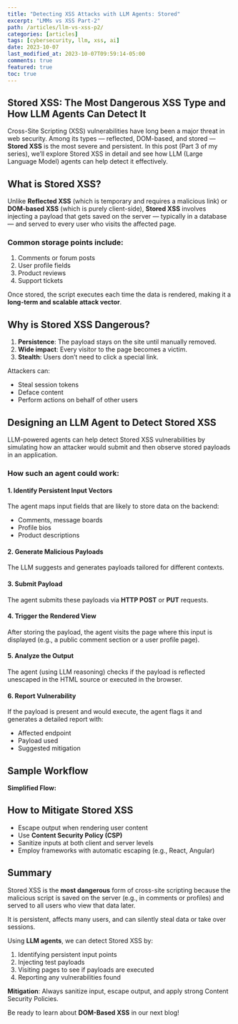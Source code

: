 ```yaml
---
title: "Detecting XSS Attacks with LLM Agents: Stored"
excerpt: "LMMs vs XSS Part-2"
path: /articles/llm-vs-xss-p2/
categories: [articles]
tags: [cybersecurity, llm, xss, ai]
date: 2023-10-07
last_modified_at: 2023-10-07T09:59:14-05:00
comments: true
featured: true
toc: true
---
```



## Stored XSS: The Most Dangerous XSS Type and How LLM Agents Can Detect It

Cross-Site Scripting (XSS) vulnerabilities have long been a major threat in web security. Among its types — reflected, DOM-based, and stored — **Stored XSS** is the most severe and persistent. In this post (Part 3 of my series), we’ll explore Stored XSS in detail and see how LLM (Large Language Model) agents can help detect it effectively.


## What is Stored XSS?

Unlike **Reflected XSS** (which is temporary and requires a malicious link) or **DOM-based XSS** (which is purely client-side), **Stored XSS** involves injecting a payload that gets saved on the server — typically in a database — and served to every user who visits the affected page.

### Common storage points include:
1. Comments or forum posts  
2. User profile fields  
3. Product reviews  
4. Support tickets  

Once stored, the script executes each time the data is rendered, making it a **long-term and scalable attack vector**.


## Why is Stored XSS Dangerous?

1. **Persistence**: The payload stays on the site until manually removed.  
2. **Wide impact**: Every visitor to the page becomes a victim.  
3. **Stealth**: Users don’t need to click a special link.  

Attackers can:
- Steal session tokens  
- Deface content  
- Perform actions on behalf of other users  


## Designing an LLM Agent to Detect Stored XSS

LLM-powered agents can help detect Stored XSS vulnerabilities by simulating how an attacker would submit and then observe stored payloads in an application.  

### How such an agent could work:

#### 1. Identify Persistent Input Vectors
The agent maps input fields that are likely to store data on the backend:
- Comments, message boards  
- Profile bios  
- Product descriptions  

#### 2. Generate Malicious Payloads
The LLM suggests and generates payloads tailored for different contexts.

#### 3. Submit Payload
The agent submits these payloads via **HTTP POST** or **PUT** requests.

#### 4. Trigger the Rendered View
After storing the payload, the agent visits the page where this input is displayed (e.g., a public comment section or a user profile page).

#### 5. Analyze the Output
The agent (using LLM reasoning) checks if the payload is reflected unescaped in the HTML source or executed in the browser.

#### 6. Report Vulnerability
If the payload is present and would execute, the agent flags it and generates a detailed report with:
- Affected endpoint  
- Payload used  
- Suggested mitigation  

## Sample Workflow

**Simplified Flow:**  


## How to Mitigate Stored XSS

- Escape output when rendering user content  
- Use **Content Security Policy (CSP)**  
- Sanitize inputs at both client and server levels  
- Employ frameworks with automatic escaping (e.g., React, Angular)  


## Summary

Stored XSS is the **most dangerous** form of cross-site scripting because the malicious script is saved on the server (e.g., in comments or profiles) and served to all users who view that data later.  

It is persistent, affects many users, and can silently steal data or take over sessions.  

Using **LLM agents**, we can detect Stored XSS by:  
1. Identifying persistent input points  
2. Injecting test payloads  
3. Visiting pages to see if payloads are executed  
4. Reporting any vulnerabilities found  

**Mitigation**: Always sanitize input, escape output, and apply strong Content Security Policies.  


Be ready to learn about **DOM-Based XSS** in our next blog!

